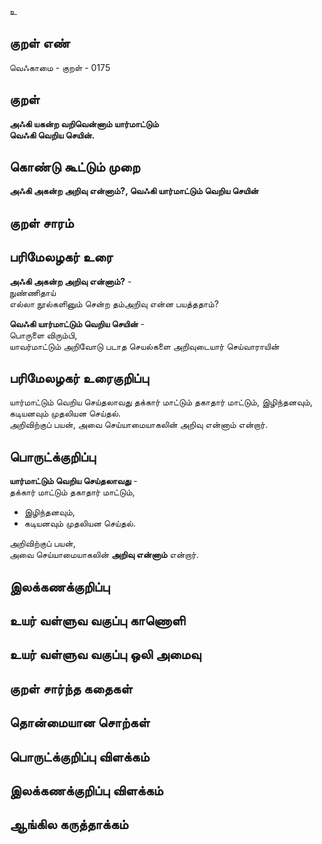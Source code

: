 உ

## குறள் எண் 

வெஃகாமை - குறள் - 0175  

## குறள் 

**அஃகி யகன்ற வறிவென்னாம் யார்மாட்டும்  
வெஃகி வெறிய செயின்.** 

## கொண்டு கூட்டும் முறை

**அஃகி அகன்ற அறிவு என்னாம்?, வெஃகி யார்மாட்டும் வெறிய செயின்**  

## குறள் சாரம் 

## பரிமேலழகர் உரை

**அஃகி அகன்ற அறிவு என்னாம்?** -  
நுண்ணிதாய்  
எல்லா நூல்களினும் சென்ற தம்அறிவு என்ன பயத்ததாம்?  

**வெஃகி யார்மாட்டும் வெறிய செயின்** -  
பொருளை விரும்பி,  
யாவர்மாட்டும் அறிவோடு படாத செயல்களை அறிவுடையார் செய்வாராயின் 

## பரிமேலழகர் உரைகுறிப்பு   

யார்மாட்டும் வெறிய செய்தலாவது தக்கார் மாட்டும் தகாதார் மாட்டும், இழிந்தனவும், கடியனவும் முதலியன செய்தல்.  
அறிவிற்குப் பயன், அவை செய்யாமையாகலின் அறிவு என்னாம் என்றார்.  

## பொருட்க்குறிப்பு 

**யார்மாட்டும் வெறிய செய்தலாவது** -  
தக்கார் மாட்டும் தகாதார் மாட்டும்,  
* இழிந்தனவும்,  
* கடியனவும் முதலியன செய்தல்.  

அறிவிற்குப் பயன்,  
அவை செய்யாமையாகலின் **அறிவு என்னாம்** என்றார்.  

## இலக்கணக்குறிப்பு  


## உயர் வள்ளுவ வகுப்பு காணொளி


## உயர் வள்ளுவ வகுப்பு ஒலி அமைவு 

 
## குறள் சார்ந்த கதைகள் 


## தொன்மையான சொற்கள்


## பொருட்க்குறிப்பு விளக்கம்


## இலக்கணக்குறிப்பு விளக்கம்


## ஆங்கில கருத்தாக்கம் 



